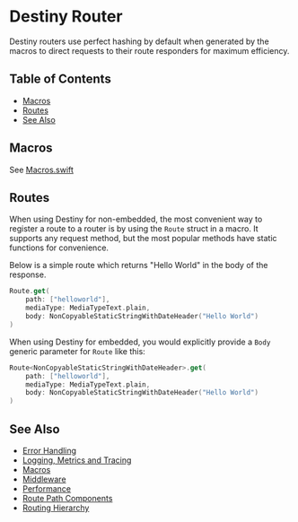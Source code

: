 # Destiny Router

Destiny routers use perfect hashing by default when generated by the macros to direct requests to their route responders for maximum efficiency.

## Table of Contents
- [Macros](#macros)
- [Routes](#routes)
- [See Also](#see-also)

## Macros

See [Macros.swift](https://github.com/RandomHashTags/destiny/blob/main/Sources/DestinySwiftSyntax/Macros.swift)

## Routes

When using Destiny for non-embedded, the most convenient way to register a route to a router is by using the `Route` struct in a macro. It supports any request method, but the most popular methods have static functions for convenience.

Below is a simple route which returns "Hello World" in the body of the response.

```swift
Route.get(
    path: ["helloworld"],
    mediaType: MediaTypeText.plain,
    body: NonCopyableStaticStringWithDateHeader("Hello World")
)
```

When using Destiny for embedded, you would explicitly provide a `Body` generic parameter for `Route` like this:

```swift
Route<NonCopyableStaticStringWithDateHeader>.get(
    path: ["helloworld"],
    mediaType: MediaTypeText.plain,
    body: NonCopyableStaticStringWithDateHeader("Hello World")
)
```


## See Also
- [Error Handling](https://github.com/RandomHashTags/destiny/tree/main/Sources/Documentation.docc/ErrorHandling.md)
- [Logging, Metrics and Tracing](https://github.com/RandomHashTags/destiny/tree/main/Sources/Documentation.docc/LoggingMetricsTracing.md)
- [Macros](https://github.com/RandomHashTags/destiny/tree/main/Sources/Documentation.docc/Macros.md)
- [Middleware](https://github.com/RandomHashTags/destiny/tree/main/Sources/Documentation.docc/Middleware.md)
- [Performance](https://github.com/RandomHashTags/destiny/tree/main/Sources/Documentation.docc/Performance.md)
- [Route Path Components](https://github.com/RandomHashTags/destiny/tree/main/Sources/Documentation.docc/RoutePathComponents.md)
- [Routing Hierarchy](https://github.com/RandomHashTags/destiny/tree/main/Sources/Documentation.docc/RoutingHierarchy.md)